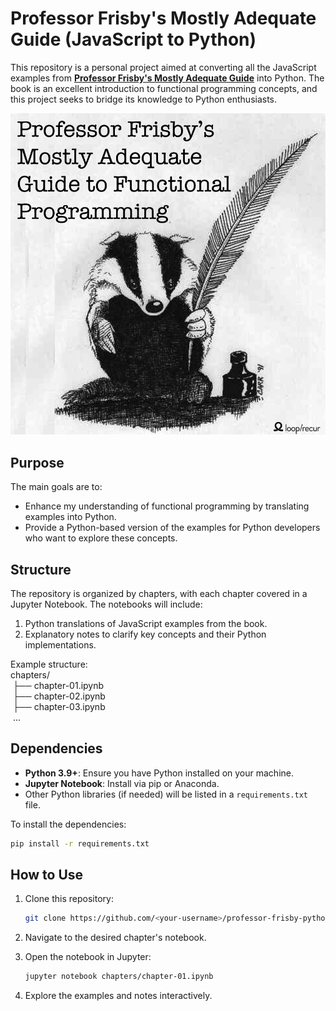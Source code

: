 # Professor Frisby's Mostly Adequate Guide (JavaScript to Python)

This repository is a personal project aimed at converting all the JavaScript examples from **[Professor Frisby's Mostly Adequate Guide](https://github.com/MostlyAdequate/mostly-adequate-guide)** into Python. The book is an excellent introduction to functional programming concepts, and this project seeks to bridge its knowledge to Python enthusiasts.

![Project Logo](images/cover.png)

## Purpose
The main goals are to:
- Enhance my understanding of functional programming by translating examples into Python.
- Provide a Python-based version of the examples for Python developers who want to explore these concepts.

## Structure
The repository is organized by chapters, with each chapter covered in a Jupyter Notebook. The notebooks will include:
1. Python translations of JavaScript examples from the book.
2. Explanatory notes to clarify key concepts and their Python implementations.

Example structure: \
chapters/ \
&nbsp;├── chapter-01.ipynb \
&nbsp;├── chapter-02.ipynb \
&nbsp;├── chapter-03.ipynb \
&nbsp;...

## Dependencies
- **Python 3.9+**: Ensure you have Python installed on your machine.
- **Jupyter Notebook**: Install via pip or Anaconda.
- Other Python libraries (if needed) will be listed in a `requirements.txt` file.

To install the dependencies:
```bash
pip install -r requirements.txt
```

## How to Use
1. Clone this repository:
   ```bash
   git clone https://github.com/<your-username>/professor-frisby-python.git

2.  Navigate to the desired chapter's notebook.

3. Open the notebook in Jupyter:
    ```bash
    jupyter notebook chapters/chapter-01.ipynb

4. Explore the examples and notes interactively.
